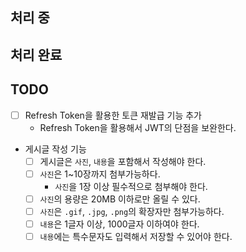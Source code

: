 ## 처리 중

## 처리 완료

## TODO
- [ ] Refresh Token을 활용한 토큰 재발급 기능 추가
    - Refresh Token을 활용해서 JWT의 단점을 보완한다.
-  게시글 작성 기능
    - [ ]  게시글은 `사진`, `내용`을 포함해서 작성해야 한다.
    - [ ]  `사진`은 1~10장까지 첨부가능하다.
        - `사진`을 1장 이상 필수적으로 첨부해야 한다.
    - [ ]  `사진`의 용량은 20MB 이하로만 올릴 수 있다.
    - [ ]  `사진`은 `.gif`, `.jpg`, `.png`의 확장자만 첨부가능하다.
    - [ ]  `내용`은 1글자 이상, 1000글자 이하여야 한다.
    - [ ]  `내용`에는 특수문자도 입력해서 저장할 수 있어야 한다.